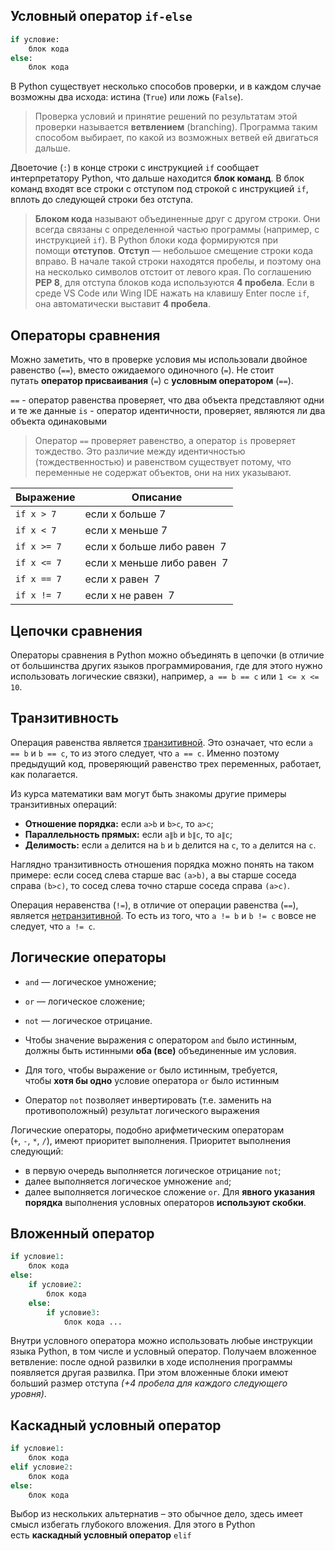 ## Условный оператор `if-else`
```python
if условие:
	блок кода
else:
	блок кода
```
В Python существует несколько способов проверки, и в каждом случае возможны два исхода: истина (`True`) или ложь (`False`).
>Проверка условий и принятие решений по результатам этой проверки называется **ветвлением** (branching). Программа таким способом выбирает, по какой из возможных ветвей ей двигаться дальше.

Двоеточие (`:`) в конце строки с инструкцией `if` сообщает интерпретатору Python, что дальше находится **блок команд**. В блок команд входят все строки с отступом под строкой с инструкцией `if`, вплоть до следующей строки без отступа.
>**Блоком кода** называют объединенные друг с другом строки. Они всегда связаны с определенной частью программы (например, с инструкцией `if`). В Python блоки кода формируются при помощи **отступов**.
>**Отступ** — небольшое смещение строки кода вправо. В начале такой строки находятся пробелы, и поэтому она на несколько символов отстоит от левого края.
>По соглашению **PEP 8**, для отступа блоков кода используются **4 пробела**. Если в среде VS Code или Wing IDE нажать на клавишу Enter после `if`, она автоматически выставит **4 пробела**.

## Операторы сравнения
Можно заметить, что в проверке условия мы использовали двойное равенство (`==`), вместо ожидаемого одиночного (`=`). Не стоит путать **оператор присваивания** (`=`) с **условным оператором** (`==`).

`==` - оператор равенства проверяет, что два объекта представляют одни и те же данные
`is` - оператор идентичности, проверяет, являются ли два объекта одинаковыми
>Оператор `==` проверяет равенство, а оператор `is` проверяет тождество. Это различие между идентичностью (тождественностью) и равенством существует потому, что переменные не содержат объектов, они на них указывают.

| Выражение   | Описание                    |
| ----------- | --------------------------- |
| `if x > 7`  | если x больше 7             |
| `if x < 7`  | если x меньше 7             |
| `if x >= 7` | если x больше либо равен  7 |
| `if x <= 7` | если x меньше либо равен  7 |
| `if x == 7` | если x равен  7             |
| `if x != 7` | если x не равен  7          |
## Цепочки сравнения
Операторы сравнения в Python можно объединять в цепочки (в отличие от большинства других языков программирования, где для этого нужно использовать логические связки), например, `a == b == c` или `1 <= x <= 10`.

## Транзитивность
Операция равенства является [транзитивной](https://ru.wikipedia.org/wiki/%D0%A2%D1%80%D0%B0%D0%BD%D0%B7%D0%B8%D1%82%D0%B8%D0%B2%D0%BD%D0%BE%D1%81%D1%82%D1%8C). Это означает, что если `a == b` и `b == c`, то из этого следует, что `a == c`. Именно поэтому предыдущий код, проверяющий равенство трех переменных, работает, как полагается. 

Из курса математики вам могут быть знакомы другие примеры транзитивных операций:

- **Отношение порядка:** если `a>b` и `b>c`, то `a>c`;
- **Параллельность прямых:** если `a∥b` и `b∥c`, то `a∥c`;
- **Делимость:** если `a` делится на `b` и `b` делится на `c`, то `a` делится на `c`.

Наглядно транзитивность отношения порядка можно понять на таком примере: если сосед слева старше вас `(a>b)`, а вы старше соседа справа `(b>c)`, то сосед слева точно старше соседа справа `(a>c)`.

Операция неравенства (`!=`), в отличие от операции равенства (`==`), является [нетранзитивной](https://ru.wikipedia.org/wiki/%D0%9D%D0%B5%D1%82%D1%80%D0%B0%D0%BD%D0%B7%D0%B8%D1%82%D0%B8%D0%B2%D0%BD%D0%BE%D1%81%D1%82%D1%8C). То есть из того, что `a != b` и `b != c` вовсе не следует, что `a != c`.

## Логические операторы
- `and` — логическое умножение;
- `or` — логическое сложение;
- `not` — логическое отрицание.

- Чтобы значение выражения с оператором `and` было истинным, должны быть истинными **оба (все)** объединенные им условия.
- Для того, чтобы выражение `or` было истинным, требуется, чтобы **хотя бы одно** условие оператора `or` было истинным
- Оператор `not` позволяет инвертировать (т.е. заменить на противоположный) результат логического выражения

Логические операторы, подобно арифметическим операторам (`+`, `-`, `*`, `/`), имеют приоритет выполнения. Приоритет выполнения следующий:
- в первую очередь выполняется логическое отрицание `not`;
- далее выполняется логическое умножение `and`;
- далее выполняется логическое сложение `or`.
Для **явного указания порядка** выполнения условных операторов **используют скобки**.

## Вложенный оператор
```python
if условие1:
	блок кода 
else: 
	if условие2:
		блок кода 
	else: 
		if условие3: 
			блок кода ...
```
Внутри условного оператора можно использовать любые инструкции языка Python, в том числе и условный оператор. Получаем вложенное ветвление: после одной развилки в ходе исполнения программы появляется другая развилка. При этом вложенные блоки имеют больший размер отступа *(+4 пробела для каждого следующего уровня)*.

## Каскадный условный оператор
```python
if условие1:
	блок кода
elif условие2:
	блок кода
else:
	блок кода
```
Выбор из нескольких альтернатив – это обычное дело, здесь имеет смысл избегать глубокого вложения. Для этого в Python есть **каскадный условный оператор** `elif`



